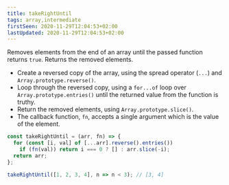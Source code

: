 ```yaml
---
title: takeRightUntil
tags: array,intermediate
firstSeen: 2020-11-29T12:04:53+02:00
lastUpdated: 2020-11-29T12:04:53+02:00
---
```


Removes elements from the end of an array until the passed function returns `true`.
Returns the removed elements.

- Create a reversed copy of the array, using the spread operator (`...`) and `Array.prototype.reverse()`.
- Loop through the reversed copy, using a `for...of` loop over `Array.prototype.entries()` until the returned value from the function is truthy.
- Return the removed elements, using `Array.prototype.slice()`.
- The callback function, `fn`, accepts a single argument which is the value of the element.

```js
const takeRightUntil = (arr, fn) => {
  for (const [i, val] of [...arr].reverse().entries())
    if (fn(val)) return i === 0 ? [] : arr.slice(-i);
  return arr;
};
```

```js
takeRightUntil([1, 2, 3, 4], n => n < 3); // [3, 4]
```
